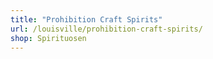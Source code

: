 ```yaml
---
title: "Prohibition Craft Spirits"
url: /louisville/prohibition-craft-spirits/
shop: Spirituosen
---
```

